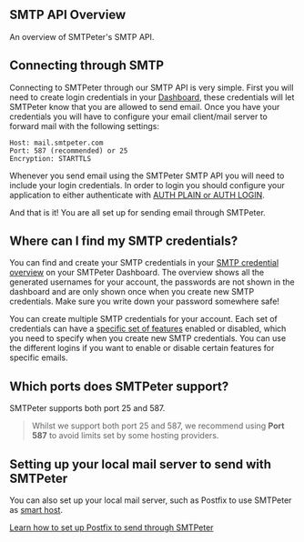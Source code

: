 ## SMTP API Overview

An overview of SMTPeter's SMTP API. 

## Connecting through SMTP

Connecting to SMTPeter through our SMTP API is very simple. First
you will need to create login credentials in your [Dashboard](copernica-docs:SMTPeter/dashboard/smtp-credentials "Dashboard Documentation"), 
these credentials will let SMTPeter know that you are allowed to
send email. Once you have your credentials you will have to configure
your email client/mail server to forward mail with the following settings:

    Host: mail.smtpeter.com
    Port: 587 (recommended) or 25
    Encryption: STARTTLS

Whenever you send email using the SMTPeter SMTP API you will need to include 
your login credentials. In order to login you should configure your 
application to either authenticate with [AUTH PLAIN or AUTH LOGIN](https://en.wikipedia.org/wiki/SMTP_Authentication). 

And that is it! You are all set up for sending email through SMTPeter. 

## Where can I find my SMTP credentials?

You can find and create your SMTP credentials in your
[SMTP credential overview](https://www.smtpeter.com/app/#/admin/smtp-credentials "Go to your dashboard") 
on your SMTPeter Dashboard. The overview shows all the generated usernames for 
your account, the passwords are not shown in the dashboard and are only shown once
when you create new SMTP credentials. Make sure you write down your password somewhere
safe!

You can create multiple SMTP credentials for your account. Each set of credentials
can have a [specific set of features](copernica-docs:SMTPeter/features) enabled or 
disabled, which you need to specify when you create new SMTP credentials. You can use the 
different logins if you want to enable or disable certain features for specific emails. 

## Which ports does SMTPeter support? 

SMTPeter supports both port 25 and 587. 

> Whilst we support both port 25 and 587, we recommend using **Port 587** 
to avoid limits set by some hosting providers. 

<!---
## Common errors

@todo

## Examples?

@todo

-->

## Setting up your local mail server to send with SMTPeter

You can also set up your local mail server, such as Postfix
to use SMTPeter as [smart host](copernica-docs:SMTPeter/api-documentation/smart-host "Using SMTPeter as smart host").

[Learn how to set up Postfix to send through SMTPeter](copernica-docs:SMTPeter/integrate/postfix "Setting up Postfix to send with SMTPeter") 
